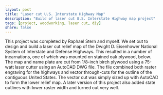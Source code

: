 ```yaml
---
layout: post
title: "Laser cut U.S. Interstate Highway Map"
description: "Build of laser cut U.S. Interstate Highway map project"
tags: [project, woodworking, laser cut, diy]
share: false
---
```


This project was completed by Raphael Stern and myself. We set out to design and build a laser cut relief map of the Dwight D. Eisenhower National System of Interstate and Defense Highways. This resulted in a number of incarnations, one of which was mounted on stained oak plywood, below. The map and name plate are cut from 1/8-inch birch plywood using a 75-watt laser cutter using an AutoCAD DWG file. The file combined both raster engraving for the highways and vector through-cuts for the outline of the contiguous United States. The vector cut was simply sized up with AutoCAD to form the lower relief map. A later version of this project also added state outlines with lower raster width and turned out very well.
<figure>
	<a href="{{ site.url }}/images/highway_map_big.jpg"><img src="{{ site.url }}/images/highway_map.jpg" alt=""></a>
</figure>

